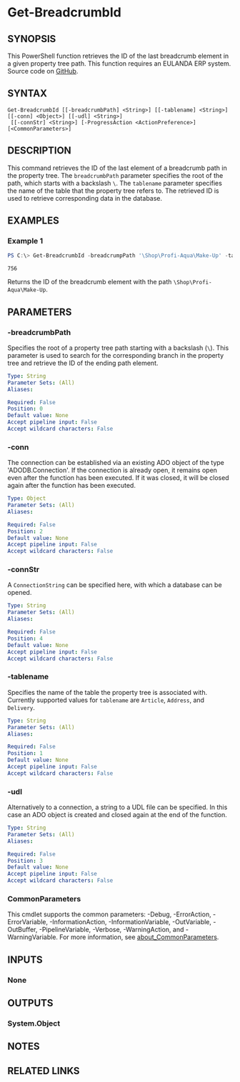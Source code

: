 ﻿---
external help file: EulandaConnect-help.xml
Module Name: EulandaConnect
online version: https://github.com/Eulanda/EulandaConnect/blob/master/docs/Get-BreadcrumbId.md
schema: 2.0.0
lastMod: 2024-03-19T06:27:25
---

# Get-BreadcrumbId

## SYNOPSIS
This PowerShell function retrieves the ID of the last breadcrumb element in a given property tree path. This function requires an EULANDA ERP system. Source code on [GitHub](https://github.com/Eulanda/EulandaConnect/blob/master/source/public/Get-BreadcrumbId.ps1).

## SYNTAX

```
Get-BreadcrumbId [[-breadcrumbPath] <String>] [[-tablename] <String>] [[-conn] <Object>] [[-udl] <String>]
 [[-connStr] <String>] [-ProgressAction <ActionPreference>] [<CommonParameters>]
```

## DESCRIPTION
This command retrieves the ID of the last element of a breadcrumb path in the property tree. The `breadcrumbPath` parameter specifies the root of the path, which starts with a backslash `\`. The `tablename` parameter specifies the name of the table that the property tree refers to. The retrieved ID is used to retrieve corresponding data in the database.

## EXAMPLES

### Example 1
```powershell
PS C:\> Get-BreadcrumbId -breadcrumpPath '\Shop\Profi-Aqua\Make-Up' -tablename 'Article' -udl 'C:\temp\Eulanda_1 JohnDoe.udl'
```

```
756
```

Returns the ID of the breadcrumb element with the path `\Shop\Profi-Aqua\Make-Up`.

## PARAMETERS

### -breadcrumbPath
Specifies the root of a property tree path starting with a backslash (`\`). This parameter is used to search for the corresponding branch in the property tree and retrieve the ID of the ending path element.

```yaml
Type: String
Parameter Sets: (All)
Aliases:

Required: False
Position: 0
Default value: None
Accept pipeline input: False
Accept wildcard characters: False
```

### -conn
The connection can be established via an existing ADO object of the type 'ADODB.Connection'. If the connection is already open, it remains open even after the function has been executed. If it was closed, it will be closed again after the function has been executed.

```yaml
Type: Object
Parameter Sets: (All)
Aliases:

Required: False
Position: 2
Default value: None
Accept pipeline input: False
Accept wildcard characters: False
```

### -connStr
A `ConnectionString` can be specified here, with which a database can be opened.

```yaml
Type: String
Parameter Sets: (All)
Aliases:

Required: False
Position: 4
Default value: None
Accept pipeline input: False
Accept wildcard characters: False
```

### -tablename
Specifies the name of the table the property tree is associated with. Currently supported values for `tablename` are `Article`, `Address`, and `Delivery`.

```yaml
Type: String
Parameter Sets: (All)
Aliases:

Required: False
Position: 1
Default value: None
Accept pipeline input: False
Accept wildcard characters: False
```

### -udl
Alternatively to a connection, a string to a UDL file can be specified. In this case an ADO object is created and closed again at the end of the function.

```yaml
Type: String
Parameter Sets: (All)
Aliases:

Required: False
Position: 3
Default value: None
Accept pipeline input: False
Accept wildcard characters: False
```


### CommonParameters
This cmdlet supports the common parameters: -Debug, -ErrorAction, -ErrorVariable, -InformationAction, -InformationVariable, -OutVariable, -OutBuffer, -PipelineVariable, -Verbose, -WarningAction, and -WarningVariable. For more information, see [about_CommonParameters](http://go.microsoft.com/fwlink/?LinkID=113216).

## INPUTS

### None

## OUTPUTS

### System.Object
## NOTES

## RELATED LINKS



